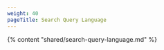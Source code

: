 ```yaml
---
weight: 40
pageTitle: Search Query Language
---
```


{% content "shared/search-query-language.md" %}
